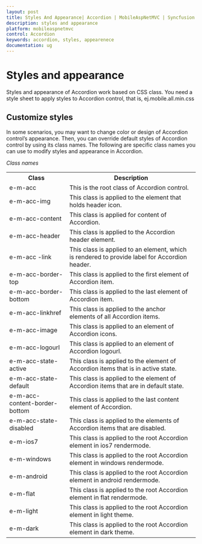 ```yaml
---
layout: post
title: Styles And Appearance| Accordion | MobileAspNetMVC | Syncfusion
description: styles and appearance
platform: mobileaspnetmvc
control: Accordion
keywords: accordion, styles, appearenece
documentation: ug
---
```


# Styles and appearance

Styles and appearance of Accordion work based on CSS class. You need a style sheet to apply styles to Accordion control, that is, ej.mobile.all.min.css

## Customize styles

In some scenarios, you may want to change color or design of Accordion control’s appearance. Then, you can override default styles of Accordion control by using its class names. The following are specific class names you can use to modify styles and appearance in Accordion.

_Class names_

<table>
<tr>
<th>
Class</th><th>
Description </th></tr>
<tr>
<td>
e-m-acc                                           </td><td>
 This is the root class of Accordion control.</td></tr>
<tr>
<td>
e-m-acc-img</td><td>
This class is applied to the element that holds                                                                 header icon.</td></tr>
<tr>
<td>
e-m-acc-content                           </td><td>
This class is applied for content of Accordion.      </td></tr>
<tr>
<td>
e-m-acc-header                           </td><td>
This class is applied to the Accordion header element.</td></tr>
<tr>
<td>
e-m-acc -link                                   </td><td>
This class is applied to an element, which is rendered to provide label for Accordion header. </td></tr>
<tr>
<td>
e-m-acc-border-top                       </td><td>
This class is applied to the first element of Accordion item.</td></tr>
<tr>
<td>
e-m-acc-border-bottom                </td><td>
This class is applied to the last element of Accordion item.</td></tr>
<tr>
<td>
e-m-acc-linkhref</td><td>
This class is applied to the anchor elements of all Accordion items.</td></tr>
<tr>
<td>
e-m-acc-image	                               </td><td>
This class is applied to an element of Accordion icons.</td></tr>
<tr>
<td>
e-m-acc-logourl</td><td>
This class is applied to an element of Accordion logourl.</td></tr>
<tr>
<td>
e-m-acc-state-active	                 </td><td>
This class is applied to the element of Accordion items that is in active state.</td></tr>
<tr>
<td>
e-m-acc-state-default</td><td>
This class is applied to the element of Accordion items that are in default state.</td></tr>
<tr>
<td>
e-m-acc-content-border-bottom</td><td>
This class is applied to the last content element of Accordion.</td></tr>
<tr>
<td>
e-m-acc-state-disabled                  </td><td>
This class is applied to the elements of Accordion items that are disabled.   </td></tr>
<tr>
<td>
e-m-ios7</td><td>
This class is applied to the root Accordion element in ios7 rendermode.                </td></tr>
<tr>
<td>
e-m-windows	                                </td><td>
This class is applied to the root Accordion element in windows rendermode.       </td></tr>
<tr>
<td>
e-m-android                                     </td><td>
This class is applied to the root Accordion element in android rendermode. </td></tr>
<tr>
<td>
e-m-flat</td><td>
This class is applied to the root Accordion element in flat rendermode. </td></tr>
<tr>
<td>
e-m-light                                           </td><td>
This class is applied to the root Accordion element in light theme.  </td></tr>
<tr>
<td>
e-m-dark                                           </td><td>
This class is applied to the root Accordion element in dark theme.          </td></tr>
</table>




